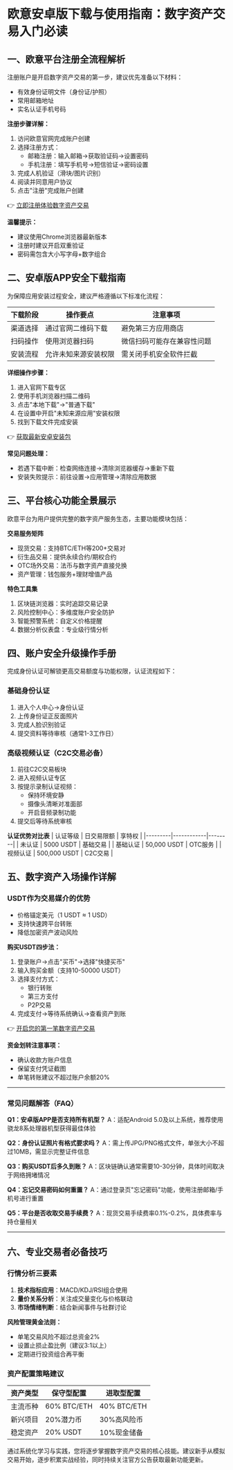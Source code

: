 # 欧意安卓版下载与使用指南：数字资产交易入门必读

## 一、欧意平台注册全流程解析
注册账户是开启数字资产交易的第一步，建议优先准备以下材料：
- 有效身份证明文件（身份证/护照）
- 常用邮箱地址
- 实名认证手机号码

**注册步骤详解：**
1. 访问欧意官网完成账户创建
2. 选择注册方式：
   - 邮箱注册：输入邮箱→获取验证码→设置密码
   - 手机注册：填写手机号→短信验证→密码设置
3. 完成人机验证（滑块/图片识别）
4. 阅读并同意用户协议
5. 点击"注册"完成账户创建

👉 [立即注册体验数字资产交易](https://bit.ly/okx_welcome)

**温馨提示：**
- 建议使用Chrome浏览器最新版本
- 注册时建议开启双重验证
- 密码需包含大小写字母+数字组合

## 二、安卓版APP安全下载指南
为保障应用安装过程安全，建议严格遵循以下标准化流程：

| 下载阶段 | 操作要点 | 注意事项 |
|---------|---------|---------|
| 渠道选择 | 通过官网二维码下载 | 避免第三方应用商店 |
| 扫码操作 | 使用浏览器扫码 | 微信扫码可能存在兼容性问题 |
| 安装流程 | 允许未知来源安装权限 | 需关闭手机安全软件拦截 |

**详细操作步骤：**
1. 进入官网下载专区
2. 使用手机浏览器扫描二维码
3. 点击"本地下载"→"普通下载"
4. 在设置中开启"未知来源应用"安装权限
5. 找到下载文件完成安装

👉 [获取最新安卓安装包](https://bit.ly/okx_welcome)

**常见问题处理：**
- 若遇下载中断：检查网络连接→清除浏览器缓存→重新下载
- 安装失败提示：前往设置→应用管理→清除应用数据

## 三、平台核心功能全景展示
欧意平台为用户提供完整的数字资产服务生态，主要功能模块包括：

**交易服务矩阵**
- 现货交易：支持BTC/ETH等200+交易对
- 衍生品交易：提供永续合约/期权合约
- OTC场外交易：法币与数字资产直接兑换
- 资产管理：钱包服务+理财增值产品

**特色工具集**
1. 区块链浏览器：实时追踪交易记录
2. 风险控制中心：多维度账户安全防护
3. 智能预警系统：自定义价格提醒
4. 数据分析仪表盘：专业级行情分析

## 四、账户安全升级操作手册
完成身份认证可解锁更高交易额度与功能权限，认证流程如下：

### 基础身份认证
1. 进入个人中心→身份认证
2. 上传身份证正反面照片
3. 完成人脸识别验证
4. 提交资料等待审核（通常1-3工作日）

### 高级视频认证（C2C交易必备）
1. 前往C2C交易板块
2. 进入视频认证专区
3. 按提示录制认证视频：
   - 保持环境安静
   - 摄像头清晰对准面部
   - 开启音频录制功能
4. 提交后等待系统审核

**认证优势对比表**
| 认证等级 | 日交易限额 | 享特权 |
|---------|------------|--------|
| 未认证 | 5000 USDT | 基础交易 |
| 基础认证 | 50,000 USDT | OTC服务 |
| 视频认证 | 500,000 USDT | C2C交易 |

## 五、数字资产入场操作详解
### USDT作为交易媒介的优势
- 价格锚定美元（1 USDT ≈ 1 USD）
- 支持快速跨平台转账
- 降低加密资产波动风险

**购买USDT四步法：**
1. 登录账户→点击"买币"→选择"快捷买币"
2. 输入购买金额（支持10-50000 USDT）
3. 选择支付方式：
   - 银行转账
   - 第三方支付
   - P2P交易
4. 完成支付→等待系统确认→查看资产到账

👉 [开启您的第一笔数字资产交易](https://bit.ly/okx_welcome)

**资金划转注意事项：**
- 确认收款方账户信息
- 保留支付凭证截图
- 单笔转账建议不超过账户余额20%

---

### 常见问题解答（FAQ）
**Q1：安卓版APP是否支持所有机型？**
A：适配Android 5.0及以上系统，推荐使用骁龙8系处理器机型获得最佳体验

**Q2：身份认证照片有格式要求吗？**
A：需上传JPG/PNG格式文件，单张大小不超过10MB，需显示完整证件信息

**Q3：购买USDT后多久到账？**
A：区块链确认通常需要10-30分钟，具体时间取决于网络拥堵情况

**Q4：忘记交易密码如何重置？**
A：通过登录页"忘记密码"功能，使用注册邮箱/手机号进行重置

**Q5：平台是否收取交易手续费？**
A：现货交易手续费率0.1%-0.2%，具体费率与持仓量相关

---

## 六、专业交易者必备技巧
### 行情分析三要素
1. **技术指标应用**：MACD/KDJ/RSI组合使用
2. **量价关系分析**：关注成交量变化与价格联动
3. **市场情绪判断**：结合新闻事件与社群讨论

**风险管理黄金法则：**
- 单笔交易风险不超过总资金2%
- 设置止损止盈比例（建议3:1以上）
- 定期进行投资组合再平衡

### 资产配置策略建议
| 资产类型 | 保守型配置 | 进取型配置 |
|---------|------------|------------|
| 主流币种 | 60% BTC/ETH | 40% BTC/ETH |
| 新兴项目 | 20%潜力币 | 30%高风险币 |
| 稳定资产 | 20% USDT | 10%现金储备 |

通过系统化学习与实践，您将逐步掌握数字资产交易的核心技能。建议新手从模拟交易开始，逐步积累实战经验，同时持续关注官方公告获取最新功能更新。